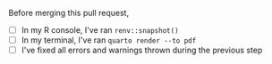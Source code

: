 Before merging this pull request,

- [ ] In my R console, I've ran `renv::snapshot()`
- [ ] In my terminal, I've ran `quarto render --to pdf`
- [ ] I've fixed all errors and warnings thrown during the previous step
